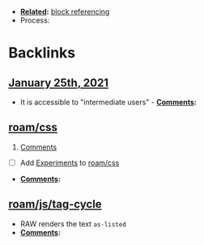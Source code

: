 - **[Related](<Related.md>):** [block referencing](<block referencing.md>)
- Process: 

# Backlinks
## [January 25th, 2021](<January 25th, 2021.md>)
- It is accessible to "intermediate users" 
            - **[Comments](<Comments.md>):**

## [roam/css](<roam/css.md>)
1. [Comments](<Comments.md>)

- [ ] Add [Experiments](<Experiments.md>) to [roam/css](<roam/css.md>)
- **[Comments](<Comments.md>):**

## [roam/js/tag-cycle](<roam/js/tag-cycle.md>)
- RAW renders the text `as-listed`
- **[Comments](<Comments.md>):**

